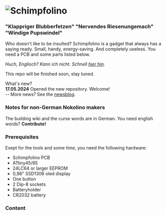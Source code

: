 # ![Schimpfolino](http://www.nikolairadke.de/schimpfolino/schimpfolino_back.jpg)

  
### "Klappriger Blubberfetzen" "Nervendes Riesenungemach" "Windige Pupswindel"  

    
Who doesn't like to be insulted? Schimpfolino is a gadget that always has a saying ready. Small, handy, energy-saving. And completely useless. You need a PCB and some parts listed below.      

*Huch, Englisch? Kann ich nicht. Schnell [hier hin](https://github.com/NikolaiRadke/Schimpfolino/wiki)*.  

  
This repo will be finished soon, stay tuned.  

What's new?  
**17.05.2024** Opened the new repository. Welcome!  
-- More news? See the [newsblog](https://github.com/NikolaiRadke/Schimpfolino/tree/main/NEWS.md).   
  

### Notes for non-German Nokolino makers  
  
The building wiki and the curse words are in German. You need english words? **Contribute!**  

### Prerequisites

Exept for the tools and some time, you need the following hardware:
* Schimpfolino PCB 
* ATtiny45/85
* 24LC64 or larger EEPROM
* 0,96" SSD1306 oled display
* One button
* 2 Dip-8 sockets
* Batteryholder
* CR2032 battery

### Content


